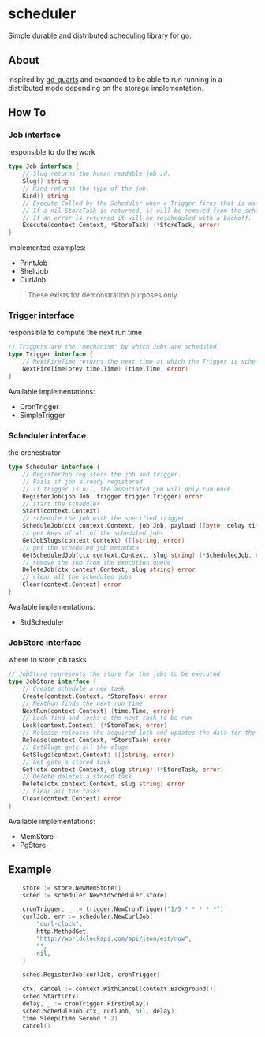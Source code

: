 # scheduler
Simple durable and distributed scheduling library for go.

## About
inspired by [go-quarts](https://github.com/reugn/go-quartz) and expanded to be able to run running in a distributed mode depending on the storage implementation.

## How To

### Job interface

responsible to do the work

```go
type Job interface {
    // Slug returns the human readable job id.
    Slug() string
    // Kind returns the type of the job.
    Kind() string
    // Execute Called by the Scheduler when a Trigger fires that is associated with the Job.
    // If a nil StoreTask is returned, it will be removed from the scheduler.
    // If an error is returned it will be rescheduled with a backoff.
    Execute(context.Context, *StoreTask) (*StoreTask, error)
}
```

Implemented examples:
- PrintJob
- ShellJob
- CurlJob

> These exists for demonstration purposes only

### Trigger interface

responsible to compute the next run time

```go
// Triggers are the 'mechanism' by which Jobs are scheduled.
type Trigger interface {
    // NextFireTime returns the next time at which the Trigger is scheduled to fire.
    NextFireTime(prev time.Time) (time.Time, error)
}
```

Available implementations:
- CronTrigger
- SimpleTrigger

### Scheduler interface
the orchestrator

```go
type Scheduler interface {
    // RegisterJob registers the job and trigger.
    // Fails if job already registered.
    // If trigger is nil, the associated job will only run once.
    RegisterJob(job Job, trigger trigger.Trigger) error
    // start the scheduler
    Start(context.Context)
    // schedule the job with the specified trigger
    ScheduleJob(ctx context.Context, job Job, payload []byte, delay time.Duration) error
    // get keys of all of the scheduled jobs
    GetJobSlugs(context.Context) ([]string, error)
    // get the scheduled job metadata
    GetScheduledJob(ctx context.Context, slug string) (*ScheduledJob, error)
    // remove the job from the execution queue
    DeleteJob(ctx context.Context, slug string) error
    // clear all the scheduled jobs
    Clear(context.Context) error
}
```

Available implementations:
- StdScheduler

### JobStore interface
where to store job tasks

```go
// JobStore represents the store for the jobs to be executed
type JobStore interface {
    // Create schedule a new task
    Create(context.Context, *StoreTask) error
    // NextRun finds the next run time
    NextRun(context.Context) (time.Time, error)
    // Lock find and locks a the next task to be run
    Lock(context.Context) (*StoreTask, error)
    // Release releases the acquired lock and updates the data for the next run
    Release(context.Context, *StoreTask) error
    // GetSlugs gets all the slugs
    GetSlugs(context.Context) ([]string, error)
    // Get gets a stored task
    Get(ctx context.Context, slug string) (*StoreTask, error)
    // Delete deletes a stored task
    Delete(ctx context.Context, slug string) error
    // Clear all the tasks
    Clear(context.Context) error
}
```

Available implementations:
- MemStore
- PgStore

## Example

```go
    store := store.NewMemStore()
    sched := scheduler.NewStdScheduler(store)

    cronTrigger, _ := trigger.NewCronTrigger("1/5 * * * * *")
    curlJob, err := scheduler.NewCurlJob(
        "curl-clock", 
        http.MethodGet, 
        "http://worldclockapi.com/api/json/est/now", 
        "", 
        nil,
    )

    sched.RegisterJob(curlJob, cronTrigger)

    ctx, cancel := context.WithCancel(context.Background())
    sched.Start(ctx)
    delay, _ := cronTrigger.FirstDelay()
    sched.ScheduleJob(ctx, curlJob, nil, delay)
    time.Sleep(time.Second * 2)
    cancel()
```

